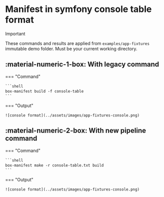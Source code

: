 <!-- markdownlint-disable MD013 MD033 -->
# Manifest in symfony console table format

> [!IMPORTANT]
>
> These commands and results are applied from `examples/app-fixtures` immutable demo folder.
> Must be your current working directory.

## :material-numeric-1-box: With legacy command

=== "Command"

    ```shell
    box-manifest build -f console-table
    ```

=== "Output"

    ![console format](../assets/images/app-fixtures-console.png)

## :material-numeric-2-box: With new pipeline command

=== "Command"

    ```shell
    box-manifest make -r console-table.txt build
    ```

=== "Output"

    ![console format](../assets/images/app-fixtures-console.png)
